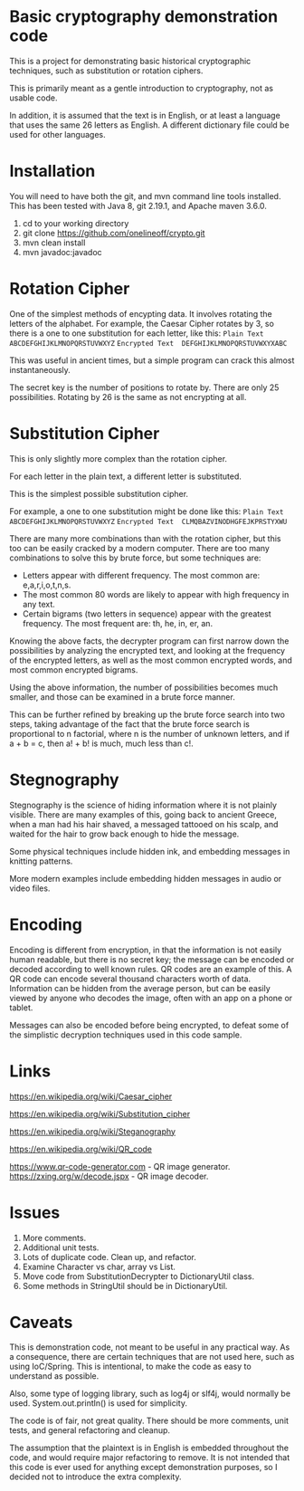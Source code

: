 Basic cryptography demonstration code
===============================

This is a project for demonstrating basic historical cryptographic techniques, such as substitution or rotation ciphers.

This is primarily meant as a gentle introduction to cryptography, not as usable code.

In addition, it is assumed that the text is in English, or at least a language that uses the same 26 letters as English.  A different dictionary file could be used for other languages.

# Installation

You will need to have both the git, and mvn command line tools installed.  This has been tested with Java 8, git 2.19.1, and Apache maven 3.6.0.

1. cd to your working directory
2. git clone https://github.com/onelineoff/crypto.git
3. mvn clean install
4. mvn javadoc:javadoc

# Rotation Cipher
One of the simplest methods of encypting data.  It involves rotating the letters of the alphabet.  For example, the Caesar Cipher rotates by 3, so there is a one to one substitution for each letter, like this:
`Plain Text      ABCDEFGHIJKLMNOPQRSTUVWXYZ`
`Encrypted Text  DEFGHIJKLMNOPQRSTUVWXYXABC`

This was useful in ancient times, but a simple program can crack this almost instantaneously.

The secret key is the number of positions to rotate by.  There are only 25 possibilities.  Rotating by 26 is the same as not encrypting at all.

# Substitution Cipher
This is only slightly more complex than the rotation cipher.

For each letter in the plain text, a different letter is substituted.

This is the simplest possible substitution cipher.

For example, a one to one substitution might be done like this:
`Plain Text      ABCDEFGHIJKLMNOPQRSTUVWXYZ`
`Encrypted Text  CLMQBAZVINODHGFEJKPRSTYXWU`

There are many more combinations than with the rotation cipher, but this too can be easily cracked by a modern computer. There are too many combinations to solve this by brute force, but some techniques are:
* Letters appear with different frequency.  The most common are: e,a,r,i,o,t,n,s.
* The most common 80 words are likely to appear with high frequency in any text.
* Certain bigrams (two letters in sequence) appear with the greatest frequency.  The most frequent are: th, he, in, er, an.

Knowing the above facts, the decrypter program can first narrow down the possibilities by analyzing the encrypted text, and looking at the frequency of the encrypted letters, as well as the most common encrypted words, and most common encrypted bigrams.

Using the above information, the number of possibilities becomes much smaller, and those can be examined in a brute force manner.

This can be further refined by breaking up the brute force search into two steps, taking advantage of the fact that the brute force search is proportional to n factorial, where n is the number of unknown letters, and if a + b = c, then a! + b! is much, much less than c!.



# Stegnography

Stegnography is the science of hiding information where it is not plainly visible.  There are many examples of this, going back to ancient Greece, when a man had his hair shaved, a messaged tattooed on his scalp,  and waited for the hair to grow back enough to hide the message.

Some physical techniques include hidden ink, and embedding messages in knitting patterns.

More modern examples include embedding hidden messages in audio or video files.



# Encoding

Encoding is different from encryption, in that the information is not easily human readable, but there is no secret key; the message can be encoded or decoded according to well known rules.  QR codes are an example of this.  A QR code can encode several thousand characters worth of data. Information can be hidden from the average person, but can be easily viewed by anyone who decodes the image, often with an app on a phone or tablet.

Messages can also be encoded before being encrypted, to defeat some of the simplistic decryption techniques used in this code sample.

# Links

https://en.wikipedia.org/wiki/Caesar_cipher

https://en.wikipedia.org/wiki/Substitution_cipher

https://en.wikipedia.org/wiki/Steganography

https://en.wikipedia.org/wiki/QR_code

https://www.qr-code-generator.com - QR image generator.
https://zxing.org/w/decode.jspx -  QR image decoder.

# Issues
1. More comments.  
4. Additional unit tests.
5. Lots of duplicate code. Clean up, and refactor.
6. Examine Character vs char, array vs List.
8. Move code from SubstitutionDecrypter to DictionaryUtil class.
10. Some methods in StringUtil should be in DictionaryUtil.

# Caveats

This is demonstration code, not meant to be useful in any practical way.  As a consequence, there are certain techniques that are not used here, such as using IoC/Spring.  This is intentional, to make the code as  easy to understand as possible.

Also, some type of logging library, such as log4j or slf4j, would normally be used.  System.out.println() is used for simplicity.

The code is of fair, not great quality.  There should be more comments, unit tests, and general refactoring and cleanup.

The assumption that the plaintext is in English is embedded throughout the code, and would require major refactoring to remove.  It is not intended that this code is ever used for anything except demonstration purposes, so I decided not to introduce the extra complexity.